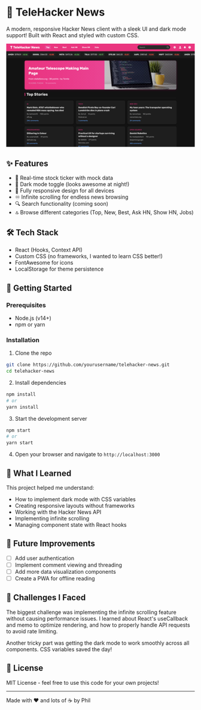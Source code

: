 # 📱 TeleHacker News

A modern, responsive Hacker News client with a sleek UI and dark mode support! Built with React and styled with custom CSS.

![TeleHacker News as of 13th March 2025](/public/images/Bildschirmfoto%202025-03-13%20um%2014.17.28.png)

## ✨ Features

- 🔄 Real-time stock ticker with mock data
- 🌙 Dark mode toggle (looks awesome at night!)
- 📱 Fully responsive design for all devices
- ♾️ Infinite scrolling for endless news browsing
- 🔍 Search functionality (coming soon)
- 🔝 Browse different categories (Top, New, Best, Ask HN, Show HN, Jobs)

## 🛠️ Tech Stack

- React (Hooks, Context API)
- Custom CSS (no frameworks, I wanted to learn CSS better!)
- FontAwesome for icons
- LocalStorage for theme persistence

## 🚀 Getting Started

### Prerequisites

- Node.js (v14+)
- npm or yarn

### Installation

1. Clone the repo
```bash
git clone https://github.com/yourusername/telehacker-news.git
cd telehacker-news
```

2. Install dependencies
```bash
npm install
# or
yarn install
```

3. Start the development server
```bash
npm start
# or
yarn start
```

4. Open your browser and navigate to `http://localhost:3000`

## 🧠 What I Learned

This project helped me understand:
- How to implement dark mode with CSS variables
- Creating responsive layouts without frameworks
- Working with the Hacker News API
- Implementing infinite scrolling
- Managing component state with React hooks

## 🔮 Future Improvements

- [ ] Add user authentication
- [ ] Implement comment viewing and threading
- [ ] Add more data visualization components
- [ ] Create a PWA for offline reading

## 🤔 Challenges I Faced

The biggest challenge was implementing the infinite scrolling feature without causing performance issues. I learned about React's useCallback and memo to optimize rendering, and how to properly handle API requests to avoid rate limiting.

Another tricky part was getting the dark mode to work smoothly across all components. CSS variables saved the day!

## 📝 License

MIT License - feel free to use this code for your own projects!

---

Made with ❤️ and lots of ☕ by Phil
